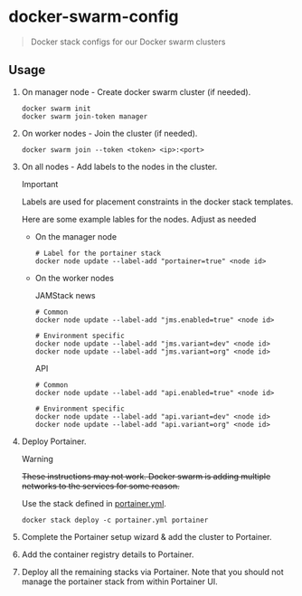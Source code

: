# docker-swarm-config

> Docker stack configs for our Docker swarm clusters

## Usage

1. On manager node - Create docker swarm cluster (if needed).

   ```shell
   docker swarm init
   docker swarm join-token manager
   ```

2. On worker nodes - Join the cluster (if needed).

    ```shell
    docker swarm join --token <token> <ip>:<port>
    ```
 
3. On all nodes - Add labels to the nodes in the cluster. 

   > [!IMPORTANT]
   > Labels are used for placement constraints in the docker stack templates.

   Here are some example lables for the nodes. Adjust as needed

   - On the manager node
   
     ```shell
     # Label for the portainer stack
     docker node update --label-add "portainer=true" <node id>
     ```

   - On the worker nodes

     JAMStack news

     ```shell
     # Common 
     docker node update --label-add "jms.enabled=true" <node id>
   
     # Environment specific
     docker node update --label-add "jms.variant=dev" <node id>
     docker node update --label-add "jms.variant=org" <node id>
     ```

     API
     
     ```shell
     # Common 
     docker node update --label-add "api.enabled=true" <node id>
   
     # Environment specific
     docker node update --label-add "api.variant=dev" <node id>
     docker node update --label-add "api.variant=org" <node id>
     ```
   
4. Deploy Portainer. 

   > [!WARNING]
   > ~~These instructions may not work. Docker swarm is adding multiple networks to the services for some reason.~~
   > 
   > Use the stack defined in [portainer.yml](./stacks/portainer/portainer.yml).

   ```shell
   docker stack deploy -c portainer.yml portainer
   ```

5. Complete the Portainer setup wizard & add the cluster to Portainer.

6. Add the container registry details to Portainer.

7. Deploy all the remaining stacks via Portainer. Note that you should not manage the portainer stack from within Portainer UI.
